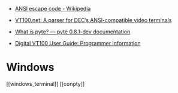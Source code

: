 - [ANSI escape code - Wikipedia](https://en.wikipedia.org/wiki/ANSI_escape_code)
- [VT100.net: A parser for DEC’s ANSI-compatible video terminals](https://vt100.net/emu/dec_ansi_parser)
- [What is pyte? — pyte 0.8.1-dev documentation](https://pyte.readthedocs.io/en/latest/)

- [Digital VT100 User Guide: Programmer Information](https://vt100.net/docs/vt100-ug/chapter3.html#S3.3.3)

# Windows
[[windows_terminal]]
[[conpty]]
